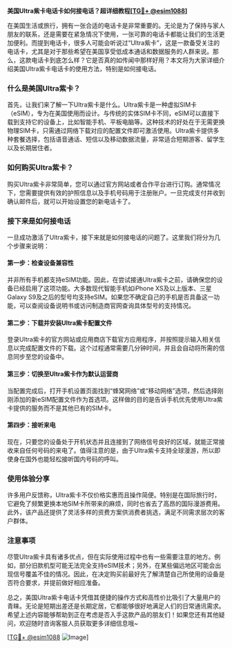 **美国Ultra紫卡电话卡如何接电话？超详细教程[[TG💪+ @esim1088](https://t.me/s/esim1088)]**

在美国生活或旅行，拥有一张合适的电话卡是非常重要的。无论是为了保持与家人朋友的联系，还是需要在紧急情况下使用，一张可靠的电话卡都能让我们的生活更加便利。而提到电话卡，很多人可能会听说过“Ultra紫卡”，这是一款备受关注的电话卡，尤其是对于那些希望在美国享受低成本通话和数据服务的人群来说。那么，这款电话卡到底怎么样？它是否真的如传闻中那样好用？本文将为大家详细介绍美国Ultra紫卡电话卡的使用方法，特别是如何接电话。

### 什么是美国Ultra紫卡？

首先，让我们来了解一下Ultra紫卡是什么。Ultra紫卡是一种虚拟SIM卡（eSIM），专为在美国使用而设计。与传统的实体SIM卡不同，eSIM可以直接下载到支持它的设备上，比如智能手机、平板电脑等。这种技术的好处在于无需更换物理SIM卡，只需通过网络下载对应的配置文件即可激活使用。Ultra紫卡提供多种套餐选择，包括语音通话、短信以及移动数据流量，非常适合短期游客、留学生以及长期居住者。

### 如何购买Ultra紫卡？

购买Ultra紫卡非常简单，您可以通过官方网站或者合作平台进行订购。通常情况下，您需要提供有效的护照信息以及手机号码用于注册账户。一旦完成支付并收到确认邮件后，就可以开始设置您的新电话卡了。

### 接下来是如何接电话

一旦成功激活了Ultra紫卡，接下来就是如何接电话的问题了。这里我们将分为几个步骤来说明：

#### 第一步：检查设备兼容性
并非所有手机都支持eSIM功能。因此，在尝试接通Ultra紫卡之前，请确保您的设备已经启用了这项功能。大多数现代智能手机如iPhone XS及以上版本、三星Galaxy S9及之后的型号均支持eSIM。如果您不确定自己的手机是否具备这一功能，可以查阅设备说明书或访问制造商官网查询具体型号的支持情况。

#### 第二步：下载并安装Ultra紫卡配置文件
登录Ultra紫卡的官方网站或应用商店下载官方应用程序，并按照提示输入相关信息以完成配置文件的下载。这个过程通常需要几分钟时间，并且会自动将所需的信息同步至您的设备中。

#### 第三步：切换至Ultra紫卡作为默认运营商
当配置完成后，打开手机设置页面找到“蜂窝网络”或“移动网络”选项，然后选择刚刚添加的新eSIM配置文件作为首选项。这样做的目的是告诉手机优先使用Ultra紫卡提供的服务而不是其他已有的SIM卡。

#### 第四步：接听来电
现在，只要您的设备处于开机状态并且连接到了网络信号良好的区域，就能正常接收来自任何号码的来电了。值得注意的是，由于Ultra紫卡支持全球漫游，所以即使身在国外也能轻松接听国内号码的呼叫。

### 使用体验分享

许多用户反馈称，Ultra紫卡不仅价格实惠而且操作简便。特别是在国际旅行时，它避免了频繁更换本地SIM卡所带来的麻烦，同时也省去了高昂的国际漫游费用。此外，该产品还提供了灵活多样的资费方案供消费者挑选，满足不同需求层次的客户群体。

### 注意事项

尽管Ultra紫卡具有诸多优点，但在实际使用过程中也有一些需要注意的地方。例如，部分旧款机型可能无法完全支持eSIM技术；另外，在某些偏远地区可能会出现信号覆盖不佳的情况。因此，在决定购买前最好先了解清楚自己所使用的设备是否符合要求，并提前做好相应准备。

总之，美国Ultra紫卡电话卡凭借其便捷的操作方式和高性价比吸引了大量用户的青睐。无论是短期出差还是长期定居，它都能够很好地满足人们的日常通讯需求。希望上述内容能够帮助到正在考虑是否入手这款产品的朋友们！如果您还有其他疑问，欢迎随时咨询客服人员获取更多详细信息哦~

[[TG💪+ @esim1088](https://t.me/s/esim1088) ![Image](https://i.postimg.cc/4NQfJmqS/Snipaste-2025-05-13-00-14-12.png)]